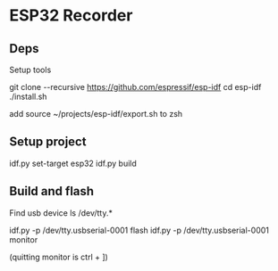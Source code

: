 # ESP32 Recorder

## Deps

Setup tools

git clone --recursive https://github.com/espressif/esp-idf
cd esp-idf
./install.sh

add source ~/projects/esp-idf/export.sh to zsh

## Setup project

idf.py set-target esp32
idf.py build

## Build and flash

Find usb device
ls /dev/tty.*

idf.py -p /dev/tty.usbserial-0001 flash
idf.py -p /dev/tty.usbserial-0001 monitor

(quitting monitor is ctrl + ])